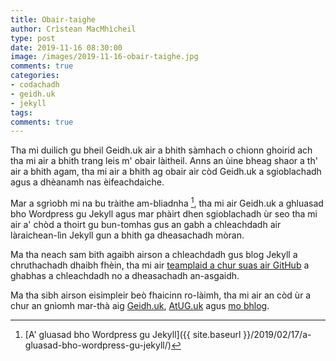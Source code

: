 ```yaml
---
title: Obair-taighe
author: Crìstean MacMhìcheil
type: post
date: 2019-11-16 08:30:00
image: /images/2019-11-16-obair-taighe.jpg
comments: true
categories:
- codachadh
- geidh.uk
- jekyll
tags:
comments: true
---
```


Tha mi duilich gu bheil Geidh.uk air a bhith sàmhach o chionn ghoirid ach tha mi air a bhith trang leis m' obair làitheil. Anns an ùine bheag shaor a th' air a bhith agam, tha mi air a bhith ag obair air còd Geidh.uk a sgioblachadh  agus a dhèanamh nas èifeachdaiche.

<!--more-->

Mar a sgrìobh mi na bu tràithe am-bliadnha [^1], tha mi air Geidh.uk a ghluasad bho Wordpress gu Jekyll agus mar phàirt dhen sgioblachadh ùr seo tha mi air a' chòd a thoirt gu bun-tomhas gus an gabh a chleachdadh air làraichean-lìn Jekyll gun a bhith ga dheasachadh mòran.

Ma tha neach sam bith agaibh airson a chleachdadh gus blog Jekyll a chruthachadh dhaibh fhèin, tha mi air [teamplaid a chur suas air GitHub](https://github.com/MacMhicheil/Simple-Jekyll-Blog-Theme) a ghabhas a chleachdadh no a dheasachadh an-asgaidh.

Ma tha sibh airson eisimpleir beò fhaicinn ro-làimh, tha mi air an còd ùr a chur an gnìomh mar-thà aig [Geidh.uk](https://geidh.uk/), [AtUG.uk](https://atug.uk/) agus [mo bhlog](https://macmhicheil.uk/blog/).

[^1]: [A' gluasad bho Wordpress gu Jekyll]({{ site.baseurl }}/2019/02/17/a-gluasad-bho-wordpress-gu-jekyll/)
